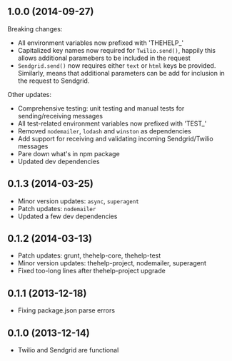 ## 1.0.0 (2014-09-27)

Breaking changes:

* All environment variables now prefixed with 'THEHELP_'
* Capitalized key names now required for `Twilio.send()`, happily this allows additional paramebers to be included in the request
* `Sendgrid.send()` now requires either `text` or `html` keys be provided. Similarly, means that additional parameters can be add for inclusion in the request to Sendgrid.

Other updates:

* Comprehensive testing: unit testing and manual tests for sending/receiving messages
* All test-related environment variables now prefixed with 'TEST_'
* Removed `nodemailer`, `lodash` and `winston` as dependencies
* Add support for receiving and validating incoming Sendgrid/Twilio messages
* Pare down what's in npm package
* Updated dev dependencies

## 0.1.3 (2014-03-25)

* Minor version updates: `async`, `superagent`
* Patch updates: `nodemailer`
* Updated a few dev dependencies

## 0.1.2 (2014-03-13)

* Patch updates: grunt, thehelp-core, thehelp-test
* Minor version updates: thehelp-project, nodemailer, superagent
* Fixed too-long lines after thehelp-project upgrade

## 0.1.1 (2013-12-18)

* Fixing package.json parse errors

## 0.1.0 (2013-12-14)

* Twilio and Sendgrid are functional
